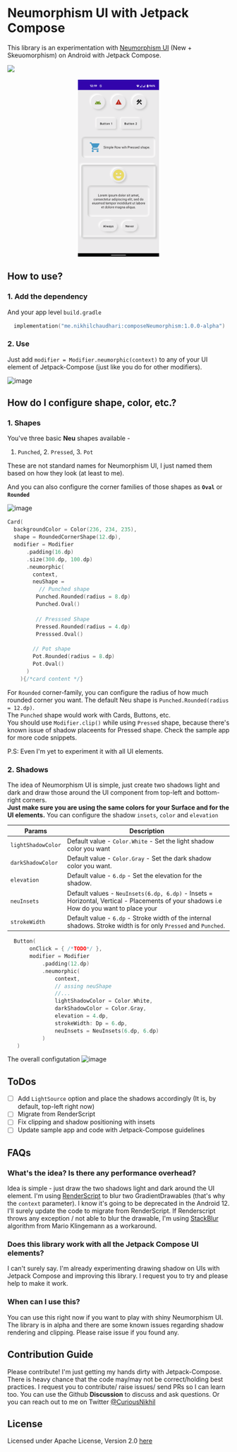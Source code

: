 # Neumorphism UI with Jetpack Compose
This library is an experimentation with [Neumorphism UI](https://uxdesign.cc/neumorphism-in-user-interfaces-b47cef3bf3a6) (New + Skeuomorphism) on Android with Jetpack Compose.  

[![](https://img.shields.io/badge/mavencentral-1.0.0--alpha-brightgreen)]()

<p align="center">
<img src="https://github.com/CuriousNikhil/neumorphic-compose/blob/main/static/complete_screen.png?raw=true" height=400>
</p>

## How to use?

### 1. Add the dependency

And your app level `build.gradle`

```kotlin
  implementation("me.nikhilchaudhari:composeNeumorphism:1.0.0-alpha")
```

### 2. Use

Just add `modifier = Modifier.neumorphic(context)` to any of your UI element of Jetpack-Compose (just like you do for other modifiers).

![image](https://user-images.githubusercontent.com/16976114/120097042-12adfe00-c14c-11eb-861c-a826108194d6.png)


## How do I configure shape, color, etc.?

### 1. Shapes  
You've three basic **Neu** shapes available -   
1. `Punched`,  2. `Pressed`, 3. `Pot` 

These are not standard names for Neumorphism UI, I just named them based on how they look (at least to me).

And you can also configure the corner families of those shapes as **`Oval`** or **`Rounded`** 

![image](https://user-images.githubusercontent.com/16976114/120097777-03c94a80-c150-11eb-847b-3a9547f3a56d.png)

```kotlin
Card(
  backgroundColor = Color(236, 234, 235),
  shape = RoundedCornerShape(12.dp),
  modifier = Modifier
      .padding(16.dp)
      .size(300.dp, 100.dp)
      .neumorphic(
        context,
        neuShape = 
          // Punched shape
         Punched.Rounded(radius = 8.dp) 
         Punched.Oval()

         // Presssed Shape
         Pressed.Rounded(radius = 4.dp)
         Presssed.Oval()

        // Pot shape
        Pot.Rounded(radius = 8.dp)
        Pot.Oval()
      )
    ){/*card content */} 
```

For `Rounded` corner-family, you can configure the radius of how much rounded corner you want. The default Neu shape is `Punched.Rounded(radius = 12.dp)`.  
The `Punched` shape would work with Cards, Buttons, etc.  
You should use `Modifier.clip()` while using `Pressed` shape, because there's known issue of shadow placeents for Pressed shape. Check the sample app for more code snippets.

P.S: Even I'm yet to experiment it with all UI elements.

### 2. Shadows

The idea of Neumorphism UI is simple, just create two shadows light and dark and draw those around the UI component from top-left and bottom-right corners.  
**Just make sure you are using the same colors for your Surface and for the UI elements.**
You can configure the shadow `insets`, `color` and `elevation`

Params              | Description
------------------- | -------------
`lightShadowColor`  | Default value - `Color.White` - Set the light shadow color you want  
`darkShadowColor`   | Default value - `Color.Gray` - Set the dark shadow color you want.  
`elevation`         | Default value - `6.dp` - Set the elevation for the shadow. 
`neuInsets`         | Default values - `NeuInsets(6.dp, 6.dp)` - Insets = Horizontal, Vertical - Placements of your shadows i.e How do you want to place your                           | shadows vertically and horizontally. 
`strokeWidth`       | Default value -  `6.dp` - Stroke width of the internal shadows. Stroke width is for only `Pressed` and `Punched`.


 ```kotlin
   Button(
        onClick = { /*TODO*/ },
        modifier = Modifier
            .padding(12.dp)
            .neumorphic(
                context,
                // assing neuShape
                //...
                lightShadowColor = Color.White,
                darkShadowColor = Color.Gray,
                elevation = 4.dp,
                strokeWidth: Dp = 6.dp,
                neuInsets = NeuInsets(6.dp, 6.dp)
            )
    ) 
```

The overall configutation
![image](https://user-images.githubusercontent.com/16976114/120100461-780aea80-c15e-11eb-9626-10b684f9c982.png)


## ToDos 
 - [ ] Add `LightSource` option and place the shadows accordingly (It is, by default, top-left right now)
 - [ ] Migrate from RenderScript
 - [ ] Fix clipping and shadow positioning with insets
 - [ ] Update sample app and code with Jetpack-Compose guidelines

## FAQs
### What's the idea? Is there any performance overhead?
Idea is simple - just draw the two shadows light and dark around the UI element. I'm using [RenderScript](https://developer.android.com/guide/topics/renderscript/compute) to blur two GradientDrawables (that's why the `context` parameter). I know it's going to be deprecated in the Android 12. I'll surely update the code to migrate from RenderScript. If Renderscript throws any exception / not able to blur the drawable, I'm using [StackBlur](https://github.com/CuriousNikhil/neumorphic-compose/blob/main/library/src/main/java/me/nikhilchaudhari/library/internal/StackBlur.kt) algorithm from Mario Klingemann as a workaround.

### Does this library work with all the Jetpack Compose UI elements? 
I can't surely say. I'm already experimenting drawing shadow on UIs with Jetpack Compose and improving this library. I request you to try and please help to make it work.

### When can I use this?
You can use this right now if you want to play with shiny Neumorphism UI. The library is in alpha and there are some known issues regarding shadow rendering and clipping. Please raise issue if you found any.

## Contribution Guide
Please contribute! I'm just getting my hands dirty with Jetpack-Compose.  
There is heavy chance that the code may/may not be correct/holding best practices. I request you to contribute/ raise issues/ send PRs so I can learn too.
You can use the Github **Discussion** to discuss and ask questions. Or you can reach out to me on Twitter [@CuriousNikhil](https://twitter.com/curiousnikhil)

## License
Licensed under Apache License, Version 2.0 [here](https://github.com/CuriousNikhil/neumorphic-compose/blob/main/LICENSE)
